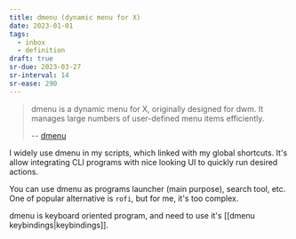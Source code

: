```yaml
---
title: dmenu (dynamic menu for X)
date: 2023-01-01
tags:
  - inbox
  - definition
draft: true
sr-due: 2023-03-27
sr-interval: 14
sr-ease: 290
---
```


> dmenu is a dynamic menu for X, originally designed for dwm. It manages large
> numbers of user-defined menu items efficiently.
>
> -- [dmenu](https://tools.suckless.org/dmenu/)

I widely use dmenu in my scripts, which linked with my global shortcuts. It's
allow integrating CLI programs with nice looking UI to quickly run desired
actions.

You can use dmenu as programs launcher (main purpose), search tool, etc. One of
popular alternative is `rofi`, but for me, it's too complex.

dmenu is keyboard oriented program, and need to use it's
[[dmenu keybindings|keybindings]].
